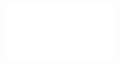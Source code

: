 
<iframe src="//player.bilibili.com/player.html?isOutside=true&aid=1006479304&bvid=BV1Yx4y1s76V&cid=1650174645&p=1" scrolling="no" border="0" frameborder="no" framespacing="0" allowfullscreen="true"></iframe>